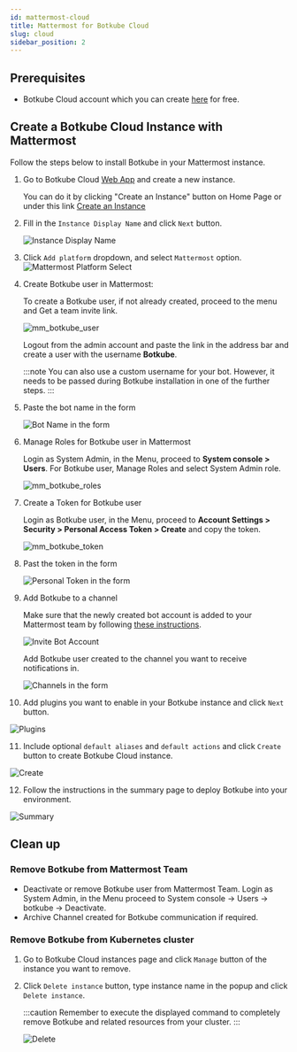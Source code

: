 ```yaml
---
id: mattermost-cloud
title: Mattermost for Botkube Cloud
slug: cloud
sidebar_position: 2
---
```


## Prerequisites

- Botkube Cloud account which you can create [here](https://app.botkube.io) for free.

## Create a Botkube Cloud Instance with Mattermost

Follow the steps below to install Botkube in your Mattermost instance.

1. Go to Botkube Cloud [Web App](https://app.botkube.io/) and create a new instance.

   You can do it by clicking "Create an Instance" button on Home Page or under this link [Create an Instance](https://app.botkube.io/instances/add)

2. Fill in the `Instance Display Name` and click `Next` button.

   ![Instance Display Name](assets/mattermost_instance_display_name.png "Instance display name")

3. Click `Add platform` dropdown, and select `Mattermost` option.
   ![Mattermost Platform Select](assets/mm_platform_select.png "Select mattermost platform")

4. Create Botkube user in Mattermost:

   To create a Botkube user, if not already created, proceed to the menu and Get a team invite link.

   ![mm_botkube_user](assets/mm_botkube_user.png)

   Logout from the admin account and paste the link in the address bar and create a user with the username **Botkube**.

   :::note
   You can also use a custom username for your bot. However, it needs to be passed during Botkube installation in one of the further steps.
   :::

5. Paste the bot name in the form

   ![Bot Name in the form](assets/mm_form_bot_name.png "Bot Name in the form")

6. Manage Roles for Botkube user in Mattermost

   Login as System Admin, in the Menu, proceed to **System console > Users**. For Botkube user, Manage Roles and select System Admin role.

   ![mm_botkube_roles](assets/mm_botkube_roles.png)

7. Create a Token for Botkube user

   Login as Botkube user, in the Menu, proceed to **Account Settings > Security > Personal Access Token > Create** and copy the token.

   ![mm_botkube_token](assets/mm_botkube_token.png)

8. Past the token in the form

   ![Personal Token in the form](assets/mm_personal_token_form.png "Personal Token in the form")

9. Add Botkube to a channel

   Make sure that the newly created bot account is added to your Mattermost team by following [these instructions](https://developers.mattermost.com/integrate/reference/bot-accounts/#bot-account-creation).

   ![Invite Bot Account](./assets/invite.png)

   Add Botkube user created to the channel you want to receive notifications in.

   ![Channels in the form](assets/mm_channels_form.png "Channels in the form")

10. Add plugins you want to enable in your Botkube instance and click `Next` button.

![Plugins](assets/mm_add_plugins.png "Plugins")

11. Include optional `default aliases` and `default actions` and click `Create` button to create Botkube Cloud instance.

![Create](assets/mm_create.png "Create")

12. Follow the instructions in the summary page to deploy Botkube into your environment.

![Summary](assets/mm_summary.png "Summary")

## Clean up

### Remove Botkube from Mattermost Team

- Deactivate or remove Botkube user from Mattermost Team. Login as System Admin, in the Menu proceed to System console -> Users -> botkube -> Deactivate.
- Archive Channel created for Botkube communication if required.

### Remove Botkube from Kubernetes cluster

1. Go to Botkube Cloud instances page and click `Manage` button of the instance you want to remove.

2. Click `Delete instance` button, type instance name in the popup and click `Delete instance`.

   :::caution
   Remember to execute the displayed command to completely remove Botkube and related resources from your cluster.
   :::

   ![Delete](assets/mm_instance_delete.png "Delete")
